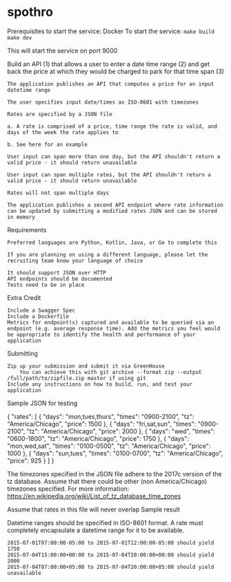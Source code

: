 # spothro

Prerequisites to start the service: Docker
To start the service:
`
make build
make dev
`

This will start the service on port 9000


Build an API (1) that allows a user to enter a date time range (2) and get back the price at which they would be charged to park for that time span (3)

    The application publishes an API that computes a price for an input datetime range

    The user specifies input date/times as ISO-8601 with timezones

    Rates are specified by a JSON file

    a. A rate is comprised of a price, time range the rate is valid, and days of the week the rate applies to

    b. See here for an example

    User input can span more than one day, but the API shouldn't return a valid price - it should return unavailable

    User input can span multiple rates, but the API shouldn't return a valid price - it should return unavailable

    Rates will not span multiple days

    The application publishes a second API endpoint where rate information can be updated by submitting a modified rates JSON and can be stored in memory

Requirements

    Preferred languages are Python, Kotlin, Java, or Go to complete this

    If you are planning on using a different language, please let the recruiting team know your language of choice

    It should support JSON over HTTP
    API endpoints should be documented
    Tests need to be in place

Extra Credit

    Include a Swagger Spec
    Include a Dockerfile
    Metrics for endpoint(s) captured and available to be queried via an endpoint (e.g. average response time). Add the metrics you feel would be appropriate to identify the health and performance of your application

Submitting

    Zip up your submission and submit it via GreenHouse
        You can achieve this with git archive --format zip --output /full/path/to/zipfile.zip master if using git
    Include any instructions on how to build, run, and test your application

Sample JSON for testing

{
    "rates": [
        {
            "days": "mon,tues,thurs",
            "times": "0900-2100",
            "tz": "America/Chicago",
            "price": 1500
        },
        {
            "days": "fri,sat,sun",
            "times": "0900-2100",
            "tz": "America/Chicago",
            "price": 2000
        },
        {
            "days": "wed",
            "times": "0600-1800",
            "tz": "America/Chicago",
            "price": 1750
        },
        {
            "days": "mon,wed,sat",
            "times": "0100-0500",
            "tz": "America/Chicago",
            "price": 1000
        },
        {
            "days": "sun,tues",
            "times": "0100-0700",
            "tz": "America/Chicago",
            "price": 925
        }
    ]
}

The timezones specified in the JSON file adhere to the 2017c version of the tz database. Assume that there could be other (non America/Chicago) timezones specified. For more information: https://en.wikipedia.org/wiki/List_of_tz_database_time_zones

Assume that rates in this file will never overlap
Sample result

Datetime ranges should be specified in ISO-8601 format. A rate must completely encapsulate a datetime range for it to be available.

    2015-07-01T07:00:00-05:00 to 2015-07-01T12:00:00-05:00 should yield 1750
    2015-07-04T15:00:00+00:00 to 2015-07-04T20:00:00+00:00 should yield 2000
    2015-07-04T07:00:00+05:00 to 2015-07-04T20:00:00+05:00 should yield unavailable
